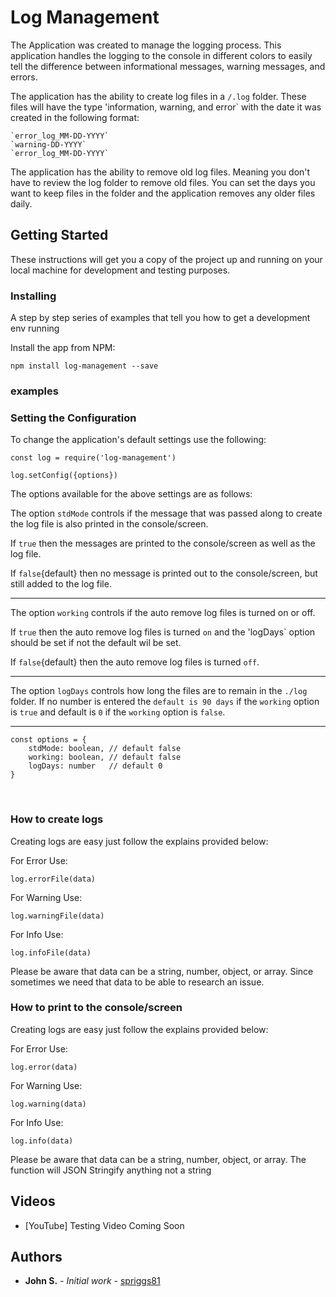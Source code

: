 # Log Management

The Application was created to manage the logging process.  This application handles the logging to the console in different colors to easily tell the difference between informational messages, warning messages, and errors.

The application has the ability to create log files in a `/.log` folder.  These files will have the type 'information, warning, and error` with the date it was created in the following format:
```
`error_log_MM-DD-YYYY`
`warning-DD-YYYY`
`error_log_MM-DD-YYYY`
```
The application has the ability to remove old log files.  Meaning you don't have to review the log folder to remove old files.  You can set the days you want to keep files in the folder and the application removes any older files daily.

## Getting Started

These instructions will get you a copy of the project up and running on your local machine for development and testing purposes.

### Installing

A step by step series of examples that tell you how to get a development env running

Install the app from NPM:

```
npm install log-management --save
```

### examples
### Setting the Configuration 
To change the application's default settings use the following:

```
const log = require('log-management')

log.setConfig({options})

```
The options available for the above settings are as follows:

The option `stdMode` controls if the message that was passed along to create the log file is also printed in the console/screen.  

If `true` then the messages are printed to the console/screen as well as the log file.  

If `false`{default} then no message is printed out to the console/screen, but still added to the log file.
<hr />

The option `working` controls if the auto remove log files is turned on or off.  

If `true` then the auto remove log files is turned `on` and the 'logDays` option should be set if not the default wil be set.  

If `false`{default} then the auto remove log files is turned `off`.
<hr />

The option `logDays` controls how long the files are to remain in the `./log` folder.  If no number is entered the `default is 90 days` if the `working` option is `true` and default is `0` if the `working` option is `false`.
<hr />

```
const options = {
    stdMode: boolean, // default false
    working: boolean, // default false
    logDays: number   // default 0        
}
```
<br>

### How to create logs
Creating logs are easy just follow the explains provided below:

For Error Use:
```
log.errorFile(data)
```

For Warning Use:
```
log.warningFile(data)
```

For Info Use:
```
log.infoFile(data)
```

Please be aware that data can be a string, number, object, or array.
Since sometimes we need that data to be able to research an issue.

### How to print to the console/screen
Creating logs are easy just follow the explains provided below:

For Error Use:
```
log.error(data)
```

For Warning Use:
```
log.warning(data)
```

For Info Use:
```
log.info(data)
```

Please be aware that data can be a string, number, object, or array. The function will JSON Stringify anything not a string

## Videos

* [YouTube] Testing Video Coming Soon

## Authors

* **John S.** - *Initial work* - [spriggs81](https://github.com/spriggs81)
